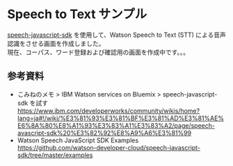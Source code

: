 # Speech to Text サンプル
[speech-javascript-sdk](https://github.com/watson-developer-cloud/speech-javascript-sdk/releases) を使用して、Watson Speech to Text (STT) による音声認識をさせる画面を作成しました。  
現在、コーパス、ワード登録および確認用の画面を作成中です。。。


## 参考資料  
* こみねのメモ >‎ IBM Watson services on Bluemix >‎ speech-javascript-sdk を試す  
https://www.ibm.com/developerworks/community/wikis/home?lang=ja#!/wiki/%E3%81%93%E3%81%BF%E3%81%AD%E3%81%AE%E6%8A%80%E8%A1%93%E3%83%A1%E3%83%A2/page/speech-avascript-sdk%20%E3%82%92%E8%A9%A6%E3%81%99
* Watson Speech JavaScript SDK Examples  
https://github.com/watson-developer-cloud/speech-javascript-sdk/tree/master/examples
